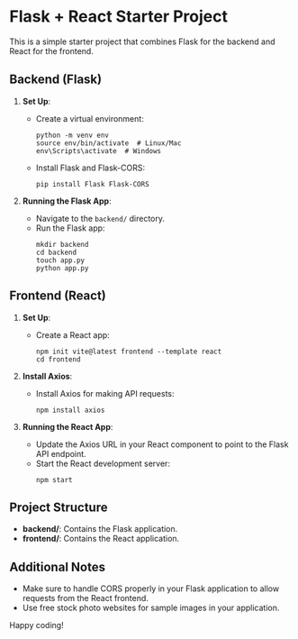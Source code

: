 # Flask + React Starter Project

This is a simple starter project that combines Flask for the backend and React for the frontend.

## Backend (Flask)

1. **Set Up**:

   - Create a virtual environment:
     ```
     python -m venv env
     source env/bin/activate  # Linux/Mac
     env\Scripts\activate  # Windows
     ```
   - Install Flask and Flask-CORS:
     ```
     pip install Flask Flask-CORS
     ```

2. **Running the Flask App**:
   - Navigate to the `backend/` directory.
   - Run the Flask app:
     ```
     mkdir backend
     cd backend
     touch app.py
     python app.py
     ```

## Frontend (React)

1. **Set Up**:

   - Create a React app:
     ```
     npm init vite@latest frontend --template react
     cd frontend
     ```

2. **Install Axios**:

   - Install Axios for making API requests:
     ```
     npm install axios
     ```

3. **Running the React App**:
   - Update the Axios URL in your React component to point to the Flask API endpoint.
   - Start the React development server:
     ```
     npm start
     ```

## Project Structure

- **backend/**: Contains the Flask application.
- **frontend/**: Contains the React application.

## Additional Notes

- Make sure to handle CORS properly in your Flask application to allow requests from the React frontend.
- Use free stock photo websites for sample images in your application.

Happy coding!
